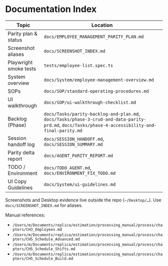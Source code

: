 # Documentation Index

| Topic | Location |
| --- | --- |
| Parity plan & status | `docs/EMPLOYEE_MANAGEMENT_PARITY_PLAN.md` |
| Screenshot aliases | `docs/SCREENSHOT_INDEX.md` |
| Playwright smoke tests | `tests/employee-list.spec.ts` |
| System overview | `docs/System/employee-management-overview.md` |
| SOPs | `docs/SOP/standard-operating-procedures.md` |
| UI walkthrough | `docs/SOP/ui-walkthrough-checklist.md` |
| Backlog (Phase) | `docs/Tasks/parity-backlog-and-plan.md`, `docs/Tasks/phase-3-crud-and-data-parity-prd.md`, `docs/Tasks/phase-4-accessibility-and-final-parity.md` |
| Session handoff log | `docs/SESSION_HANDOFF.md`, `docs/SESSION_SUMMARY.md` |
| Parity delta report | `docs/AGENT_PARITY_REPORT.md` |
| TODO / Environment | `docs/TODO_AGENT.md`, `docs/ENVIRONMENT_FIX_TODO.md` |
| UI Copy Guidelines | `docs/System/ui-guidelines.md` |

Screenshots and Desktop evidence live outside the repo (`~/Desktop/…`). Use `docs/SCREENSHOT_INDEX.md` for aliases.

Manual references:
- `/Users/m/Documents/replica/estimation/processing_manual/process/chapters/CH3_Employees.md`
- `/Users/m/Documents/replica/estimation/processing_manual/process/chapters/CH5_Schedule_Advanced.md`
- `/Users/m/Documents/replica/estimation/processing_manual/process/chapters/CH5_Schedule_Shifts.md`
- `/Users/m/Documents/replica/estimation/processing_manual/process/chapters/CH5_Schedule_Build.md`

